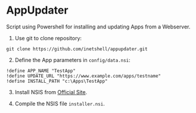 # AppUpdater
Script using Powershell for installing and updating Apps from a Webserver.

1. Use git to clone repository:
```BatchFile
git clone https://github.com/inetshell/appupdater.git
```

2. Define the App parameters in `config/data.nsi`:
```NSIS 
!define APP_NAME "TestApp"
!define UPDATE_URL "https://www.example.com/apps/testname"
!define INSTALL_PATH "c:\Apps\TestApp"
```

3. Install NSIS from [Official Site](http://nsis.sourceforge.net/Download).

4. Compile the NSIS file `installer.nsi`.